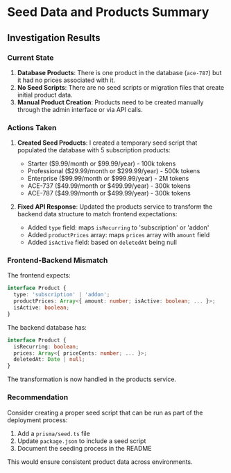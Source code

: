 # Seed Data and Products Summary

## Investigation Results

### Current State
1. **Database Products**: There is one product in the database (`ace-787`) but it had no prices associated with it.
2. **No Seed Scripts**: There are no seed scripts or migration files that create initial product data.
3. **Manual Product Creation**: Products need to be created manually through the admin interface or via API calls.

### Actions Taken
1. **Created Seed Products**: I created a temporary seed script that populated the database with 5 subscription products:
   - Starter ($9.99/month or $99.99/year) - 100k tokens
   - Professional ($29.99/month or $299.99/year) - 500k tokens  
   - Enterprise ($99.99/month or $999.99/year) - 2M tokens
   - ACE-737 ($49.99/month or $499.99/year) - 300k tokens
   - ACE-787 ($49.99/month or $499.99/year) - 300k tokens

2. **Fixed API Response**: Updated the products service to transform the backend data structure to match frontend expectations:
   - Added `type` field: maps `isRecurring` to 'subscription' or 'addon'
   - Added `productPrices` array: maps `prices` array with `amount` field
   - Added `isActive` field: based on `deletedAt` being null

### Frontend-Backend Mismatch
The frontend expects:
```typescript
interface Product {
  type: 'subscription' | 'addon';
  productPrices: Array<{ amount: number; isActive: boolean; ... }>;
  isActive: boolean;
}
```

The backend database has:
```typescript
interface Product {
  isRecurring: boolean;
  prices: Array<{ priceCents: number; ... }>;
  deletedAt: Date | null;
}
```

The transformation is now handled in the products service.

### Recommendation
Consider creating a proper seed script that can be run as part of the deployment process:
1. Add a `prisma/seed.ts` file
2. Update `package.json` to include a seed script
3. Document the seeding process in the README

This would ensure consistent product data across environments.